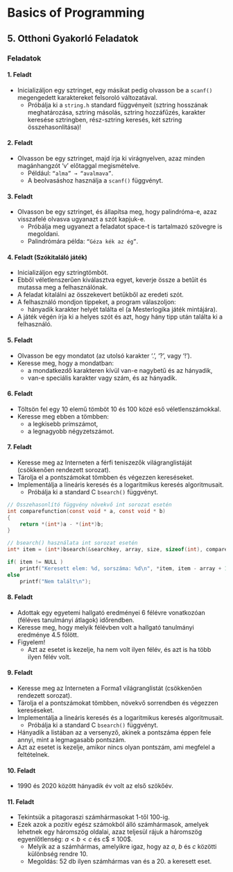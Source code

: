 # Basics of Programming
## 5. Otthoni Gyakorló Feladatok

### Feladatok
#### 1. Feladt
- Inicializáljon egy sztringet, egy másikat pedig olvasson be a ```scanf()``` megengedett karaktereket felsoroló változatával.
    - Próbálja ki a ```string.h``` standard függvényeit (sztring hosszának meghatározása, sztring másolás, sztring hozzáfűzés, karakter keresése sztringben, rész-sztring keresés, két sztring összehasonlítása)!

#### 2. Feladt
- Olvasson be egy sztringet, majd írja ki virágnyelven, azaz minden magánhangzót ‘v’ előtaggal
megismételve.
    - Például: ```“alma” → “avalmava”```.
    - A beolvasáshoz használja a ```scanf()``` függvényt.

#### 3. Feladt
- Olvasson be egy sztringet, és állapítsa meg, hogy palindróma-e, azaz visszafelé olvasva ugyanazt a szót kapjuk-e.
    - Próbálja meg ugyanezt a feladatot space-t is tartalmazó szövegre is megoldani.
    - Palindrómára példa: ```“Géza kék az ég”```.

#### 4. Feladt (Szókitaláló játék)
- Inicializáljon egy sztringtömböt.
- Ebből véletlenszerűen kiválasztva egyet, keverje össze a betűit és mutassa meg a felhasználónak.
- A feladat kitalálni az összekevert betűkből az eredeti szót.
- A felhasználó mondjon tippeket, a program válaszoljon:
    - hányadik karakter helyét találta el (a Mesterlogika játék mintájára).
- A játék végén írja ki a helyes szót és azt, hogy hány tipp után találta ki a felhasználó.

#### 5. Feladt
- Olvasson be egy mondatot (az utolsó karakter ‘.’, ‘?’, vagy ‘!’).
- Keresse meg, hogy a mondatban:
    - a mondatkezdő karakteren kívül van-e nagybetű és az hányadik,
    - van-e speciális karakter vagy szám, és az hányadik.

#### 6. Feladt
- Töltsön fel egy $10$ elemű tömböt $10$ és $100$ közé eső véletlenszámokkal.
- Keresse meg ebben a tömbben:
    - a legkisebb prímszámot,
    - a legnagyobb négyzetszámot.

#### 7. Feladt
- Keresse meg az Interneten a férfi teniszezők világranglistáját (csökkenően rendezett sorozat).
- Tárolja el a pontszámokat tömbben és végezzen kereséseket.
- Implementálja a lineáris keresés és a logaritmikus keresés algoritmusait.
    - Próbálja ki a standard C ```bsearch()``` függvényt.
```C
// Összehasonlító függvény növekvő int sorozat esetén
int comparefunction(const void * a, const void * b)
{
    return *(int*)a - *(int*)b;
}

// bsearch() használata int sorozat esetén
int* item = (int*)bsearch(&searchkey, array, size, sizeof(int), comparefunction);

if( item != NULL )
    printf("Keresett elem: %d, sorszáma: %d\n", *item, item - array + 1);
else
    printf("Nem talált\n");
```

#### 8. Feladt
- Adottak egy egyetemi hallgató eredményei 6 félévre vonatkozóan (féléves tanulmányi átlagok)
időrendben.
- Keresse meg, hogy melyik félévben volt a hallgató tanulmányi eredménye $4.5$ fölött.
- Figyelem!
    - Azt az esetet is kezelje, ha nem volt ilyen félév, és azt is ha több ilyen félév volt.

#### 9. Feladt
- Keresse meg az Interneten a Forma1 világranglistát (csökkenően rendezett sorozat).
- Tárolja el a pontszámokat tömbben, növekvő sorrendben és végezzen kereséseket.
- Implementálja a lineáris keresés és a logaritmikus keresés algoritmusait.
    - Próbálja ki a standard C ```bsearch()``` függvényt.
- Hányadik a listában az a versenyző, akinek a pontszáma éppen fele annyi, mint a legmagasabb pontszám.
- Azt az esetet is kezelje, amikor nincs olyan pontszám, ami megfelel a feltételnek.

#### 10. Feladt
- $1990$ és $2020$ között hányadik év volt az első szökőév.

#### 11. Feladt
- Tekintsük a pitagoraszi számhármasokat $1$-től $100$-ig.
- Ezek azok a pozitív egész számokból álló számhármasok, amelyek lehetnek egy háromszög oldalai, azaz teljesül rájuk a háromszög egyenlőtlenség: $a < b < c$ és c$ ≤ 100$.
    - Melyik az a számhármas, amelyikre igaz, hogy az $a$, $b$ és $c$ közötti különbség rendre $10$.
    - Megoldás: $52$ db ilyen számhármas van és a $20$. a keresett eset.